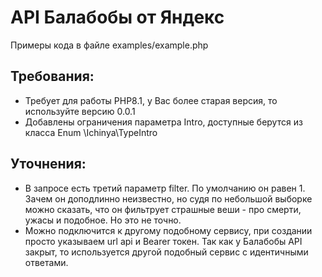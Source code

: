 # API Балабобы от Яндекс

Примеры кода в файле examples/example.php

## Требования:
* Требует для работы PHP8.1, у Вас более старая версия, то используйте версию 0.0.1
* Добавлены ограничения параметра Intro, доступные берутся из класса Enum \Ichinya\TypeIntro


## Уточнения:
* В запросе есть третий параметр filter. По умолчанию он равен 1. Зачем он доподлинно неизвестно, но судя по небольшой выборке можно сказать, что он фильтрует страшные веши - про смерти, ужасы и подобное. Но это не точно.
* Можно подключится к другому подобному сервису, при создании просто указываем url api и Bearer токен. Так как у Балабобы API закрыт, то используется другой подобный сервис с идентичными ответами.
